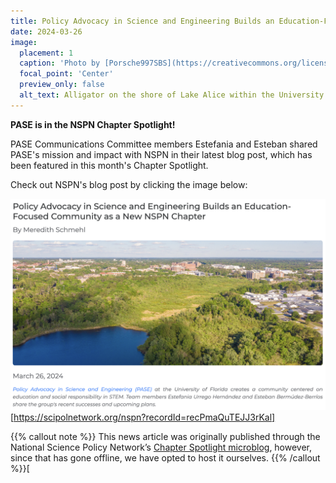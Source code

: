 ```yaml
---
title: Policy Advocacy in Science and Engineering Builds an Education-Focused Community as a New NSPN Chapter
date: 2024-03-26
image:
  placement: 1
  caption: 'Photo by [Porsche997SBS](https://creativecommons.org/licenses/by-sa/4.0) via Wikimedia Commons'
  focal_point: 'Center'
  preview_only: false
  alt_text: Alligator on the shore of Lake Alice within the University of Florida campus in Gainesville, Florida (also in picture are two softshell turtles).
---
```


**PASE is in the NSPN Chapter Spotlight!**

<!--more-->

PASE Communications Committee members Estefania and Esteban shared PASE's mission and impact with NSPN in their latest blog post, which has been featured in this month's Chapter Spotlight.

Check out NSPN's blog post by clicking the image below:

![Screenshot of NSPN Chapter Spotlight](NSPN-chapter-spotlight.jpg)[https://scipolnetwork.org/nspn?recordId=recPmaQuTEJJ3rKal]

{{% callout note %}}
This news article was originally published through the National Science Policy Network’s [Chapter Spotlight microblog](https://scipolnetwork.org/nspn?recordId=recPmaQuTEJJ3rKal), however, since that has gone offline, we have opted to host it ourselves.
{{% /callout %}}[
